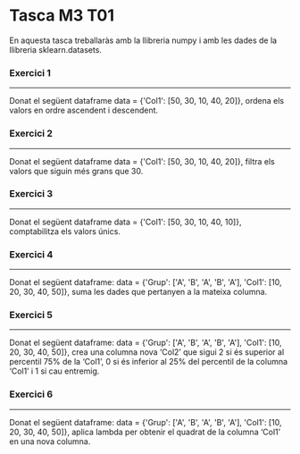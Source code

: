 # Tasca M3 T01

En aquesta tasca treballaràs amb la llibreria numpy i amb les dades de la llibreria sklearn.datasets.

### Exercici 1
***
Donat el següent dataframe data = {'Col1': [50, 30, 10, 40, 20]}, ordena els valors en ordre ascendent i descendent.

### Exercici 2
***
Donat el següent dataframe data = {'Col1': [50, 30, 10, 40, 20]}, filtra els valors que siguin més grans que 30.

### Exercici 3
***
Donat el següent dataframe data = {'Col1': [50, 30, 10, 40, 10]}, comptabilitza els valors únics.

### Exercici 4
***
Donat el següent dataframe: data = {'Grup': ['A', 'B', 'A', 'B', 'A'], 'Col1': [10, 20, 30, 40, 50]}, suma les dades que pertanyen a la mateixa columna.

### Exercici 5
***
Donat el següent dataframe: data = {'Grup': ['A', 'B', 'A', 'B', 'A'], 'Col1': [10, 20, 30, 40, 50]}, crea una columna nova ‘Col2’ que sigui 2 si és superior al percentil 75% de la ‘Col1’, 0 si és inferior al 25% del percentil de la columna ‘Col1’ i 1 si cau entremig.

### Exercici 6
***
Donat el següent dataframe: data = {'Grup': ['A', 'B', 'A', 'B', 'A'], 'Col1': [10, 20, 30, 40, 50]}, aplica lambda per obtenir el quadrat de la columna ‘Col1’ en una nova columna.
